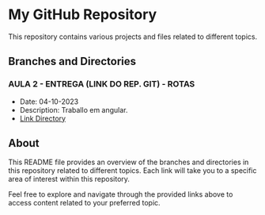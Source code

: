 # My GitHub Repository

This repository contains various projects and files related to different topics.

## Branches and Directories

### AULA 2 - ENTREGA (LINK DO REP. GIT) - ROTAS  
- Date: 04-10-2023
- Description: Traballo em angular.
- [Link Directory](https://github.com/Guilherme-Denarde/Trabalhos_Facu/tree/carros+livros_angular)
  
## About

This README file provides an overview of the branches and directories in this repository related to different topics. Each link will take you to a specific area of interest within this repository.

Feel free to explore and navigate through the provided links above to access content related to your preferred topic.
